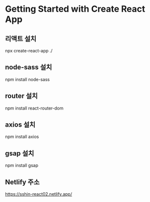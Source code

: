 # Getting Started with Create React App

## 리액트 설치

npx create-react-app ./

## node-sass 설치

npm install node-sass

## router 설치

npm install react-router-dom

## axios 설치

npm install axios

## gsap 설치

npm install gsap

## Netlify 주소

https://sshin-react02.netlify.app/
